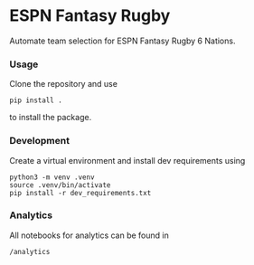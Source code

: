 # ESPN Fantasy Rugby

Automate team selection for ESPN Fantasy Rugby 6 Nations.

### Usage

Clone the repository and use

```pip install .```

to install the package.

### Development

Create a virtual environment and install dev requirements using

```
python3 -m venv .venv
source .venv/bin/activate
pip install -r dev_requirements.txt
```

### Analytics

All notebooks for analytics can be found in

```/analytics```
